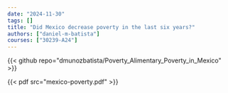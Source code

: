 ```yaml
---
date: "2024-11-30"
tags: []
title: "Did Mexico decrease poverty in the last six years?"
authors: ["daniel-m-batista"]
courses: ["30239-A24"]
---
```


{{< github repo="dmunozbatista/Poverty_Alimentary_Poverty_in_Mexico" >}}

{{< pdf src="mexico-poverty.pdf" >}}


